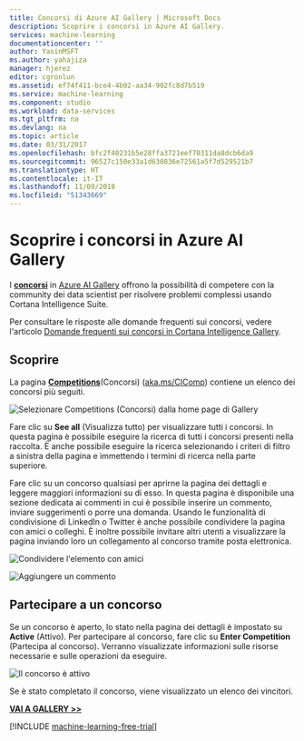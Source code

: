 ```yaml
---
title: Concorsi di Azure AI Gallery | Microsoft Docs
description: Scoprire i concorsi in Azure AI Gallery.
services: machine-learning
documentationcenter: ''
author: YasinMSFT
ms.author: yahajiza
manager: hjerez
editor: cgronlun
ms.assetid: ef74f411-bce4-4b02-aa34-902fc8d7b519
ms.service: machine-learning
ms.component: studio
ms.workload: data-services
ms.tgt_pltfrm: na
ms.devlang: na
ms.topic: article
ms.date: 03/31/2017
ms.openlocfilehash: bfc2f40231b5e28ffa3721eef70311da8dcb6da9
ms.sourcegitcommit: 96527c150e33a1d630836e72561a5f7d529521b7
ms.translationtype: HT
ms.contentlocale: it-IT
ms.lasthandoff: 11/09/2018
ms.locfileid: "51343669"
---
```

# <a name="discover-competitions-in-the-azure-ai-gallery"></a>Scoprire i concorsi in Azure AI Gallery

I **[concorsi](https://gallery.cortanaintelligence.com/competitions)** in [Azure AI Gallery](http://gallery.cortanaintelligence.com) offrono la possibilità di competere con la community dei data scientist per risolvere problemi complessi usando Cortana Intelligence Suite.

Per consultare le risposte alle domande frequenti sui concorsi, vedere l'articolo [Domande frequenti sui concorsi in Cortana Intelligence Gallery](competition-faq.md).

## <a name="discover"></a>Scoprire
La pagina **[Competitions](https://gallery.cortanaintelligence.com/competitions)**(Concorsi) ([aka.ms/CIComp](https://aka.ms/CIComp)) contiene un elenco dei concorsi più seguiti.

![Selezionare Competitions (Concorsi) dalla home page di Gallery](./media/gallery-competitions/select-competitions-in-gallery.png)

 
 Fare clic su **See all** (Visualizza tutto) per visualizzare tutti i concorsi.
In questa pagina è possibile eseguire la ricerca di tutti i concorsi presenti nella raccolta. È anche possibile eseguire la ricerca selezionando i criteri di filtro a sinistra della pagina e immettendo i termini di ricerca nella parte superiore.

 Fare clic su un concorso qualsiasi per aprirne la pagina dei dettagli e leggere maggiori informazioni su di esso. In questa pagina è disponibile una sezione dedicata ai commenti in cui è possibile inserire un commento, inviare suggerimenti o porre una domanda. Usando le funzionalità di condivisione di LinkedIn o Twitter è anche possibile condividere la pagina con amici o colleghi. È inoltre possibile invitare altri utenti a visualizzare la pagina inviando loro un collegamento al concorso tramite posta elettronica.

![Condividere l'elemento con amici](./media/gallery-how-to-use-contribute-publish/share-links.png)

![Aggiungere un commento](./media/gallery-how-to-use-contribute-publish/comments.png)

## <a name="enter-a-competition"></a>Partecipare a un concorso
Se un concorso è aperto, lo stato nella pagina dei dettagli è impostato su **Active** (Attivo). Per partecipare al concorso, fare clic su **Enter Competition** (Partecipa al concorso). Verranno visualizzate informazioni sulle risorse necessarie e sulle operazioni da eseguire.

![Il concorso è attivo](media/gallery-competitions/open-competition.png)

Se è stato completato il concorso, viene visualizzato un elenco dei vincitori.

**[VAI A GALLERY &gt;&gt;](http://gallery.cortanaintelligence.com)**

[!INCLUDE [machine-learning-free-trial](../../../includes/machine-learning-free-trial.md)]

